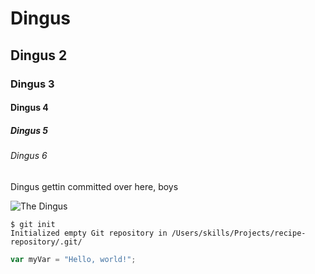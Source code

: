 # Dingus
## Dingus 2
### Dingus 3
#### Dingus 4
##### Dingus 5
###### Dingus 6

Dingus gettin committed over here, boys

![The Dingus](https://octodex.github.com/images/yaktocat.png)

```
$ git init
Initialized empty Git repository in /Users/skills/Projects/recipe-repository/.git/
```
``` javascript
var myVar = "Hello, world!";
```
